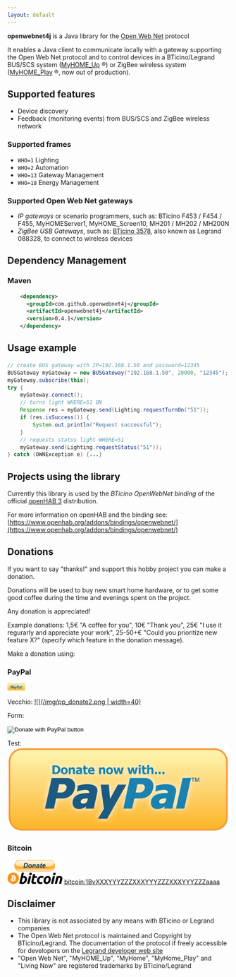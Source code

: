 ```yaml
---
layout: default
---
```


**openwebnet4j** is a Java library for the [Open Web Net](https://developer.legrand.com/documentation/open-web-net-for-myhome/) protocol

It enables a Java client to communicate locally with a gateway supporting the Open Web Net protocol and to control devices in a BTicino/Legrand  BUS/SCS system ([MyHOME_Up](https://www.bticino.com/products-catalogue/myhome_up-simple-home-automation-system/) &reg;) or ZigBee wireless system ([MyHOME_Play](http://www.homesystems-legrandgroup.com/BtHomeSystems/productDetail.action?lang=EN&productId=061) &reg;, now out of production).

## Supported features

* Device discovery
* Feedback (monitoring events) from BUS/SCS and ZigBee wireless network 

### Supported frames


* `WHO=1` Lighting
* `WHO=2` Automation
* `WHO=13` Gateway Management
* `WHO=18` Energy Management

### Supported Open Web Net gateways
- *IP gateways* or scenario programmers, such as: BTicino F453 / F454 / F455, MyHOMEServer1,  MyHOME_Screen10, MH201 / MH202 / MH200N 
- *ZigBee USB Gateways*, such as: [BTicino 3578](https://catalogo.bticino.it/BTI-3578-IT), also known as Legrand 088328, to connect to wireless devices


## Dependency Management

### Maven
```xml   
    <dependency>
      <groupId>com.github.openwebnet4j</groupId>
      <artifactId>openwebnet4j</artifactId>
      <version>0.4.1</version>
    </dependency>
```


## Usage example
```java
// create BUS gateway with IP=192.168.1.50 and password=12345
BUSGateway myGateway = new BUSGateway("192.168.1.50", 20000, "12345");
myGateway.subscribe(this);
try {
    myGateway.connect();
    // turns light WHERE=51 ON
    Response res = myGateway.send(Lighting.requestTurnOn("51"));
    if (res.isSuccess()) {
        System.out.println("Request successful");
    }
    // requests status light WHERE=51
    myGateway.send(Lighting.requestStatus("51"));
} catch (OWNException e) {...}
```


## Projects using the library
Currently this library is used by the *BTicino OpenWebNet binding* of the official [openHAB 3](https://www.openhab.org/) distribution. 

For more information on openHAB and the binding see: [https://www.openhab.org/addons/bindings/openwebnet/](https://www.openhab.org/addons/bindings/openwebnet/)


## Donations
If you want to say "thanks!" and support this hobby project you can make a donation.

Donations will be used to buy new smart home hardware, or to get some good coffee during the time and evenings spent on the project. 

Any donation is appreciated! 

Example donations: 
1,5€ "A coffee for you", 10€ "Thank you", 25€ "I use it regurarly and appreciate your work", 25-50+€ "Could you prioritize new feature X?" (specify which feature in the donation message).

Make a donation using:

### PayPal
[<img src="/img/pp_donate2.png" width="40">](https://www.paypal.com/donate/?cmd=_s-xclick&hosted_button_id=EJHGYJ7SLESNY)

Vecchio:
[![](/img/pp_donate2.png | width=40)](https://www.paypal.com/donate/?cmd=_s-xclick&hosted_button_id=EJHGYJ7SLESNY)

Form:
<form action="https://www.paypal.com/donate" method="post" target="_top">
	<input type="hidden" name="hosted_button_id" value="EJHGYJ7SLESNY" />
	<input type="image" src="/img/pp_donate2.png" border="0" name="submit" title="PayPal - The safer, easier way to pay online!" alt="Donate with PayPal button" />
	<img alt="" border="0" src="https://www.paypal.com/en_IT/i/scr/pixel.gif" width="1" height="1" />
</form>
	
Test:
<img src="/img/pp_donate2.png" alt="Donate with PayPal"> 

### Bitcoin
<img src="/img/bitcoin-donate-black.png" alt="bitcoin donate"> [bitcoin:1BvXXXYYYZZZXXXYYYZZZXXXYYYZZZaaaa](bitcoin:1BvXXXYYYZZZXXXYYYZZZXXXYYYZZZaaaa?label=openwebnet4j%20Donation)

## Disclaimer
- This library is not associated by any means with BTicino or Legrand companies
- The Open Web Net protocol is maintained and Copyright by BTicino/Legrand. The documentation of the protocol if freely accessible for developers on the [Legrand developer web site](https://developer.legrand.com/documentation/open-web-net-for-myhome/)
- "Open Web Net", "MyHOME_Up", "MyHome", "MyHome_Play" and "Living Now" are registered trademarks by BTicino/Legrand
